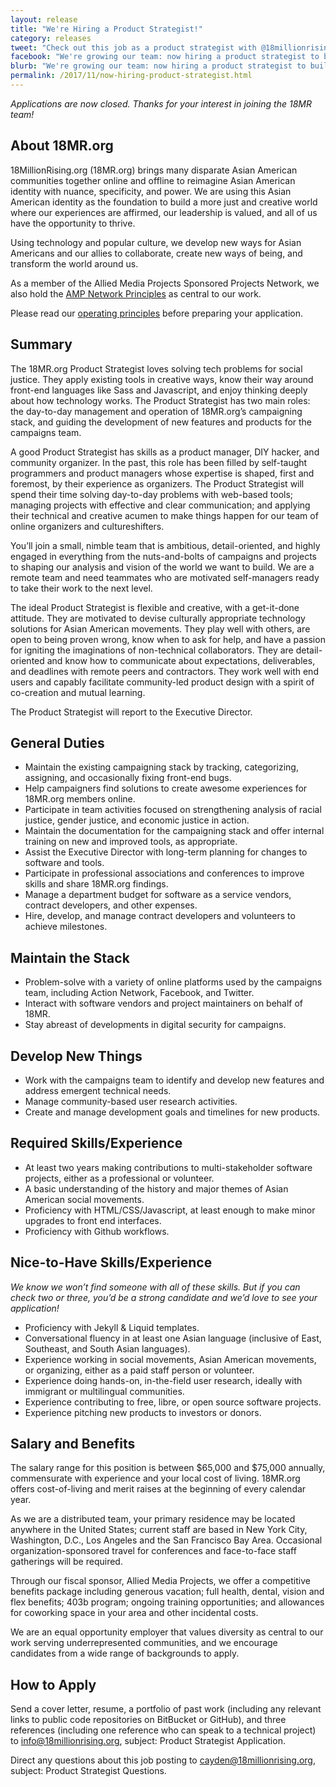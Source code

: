 ```yaml
---
layout: release
title: "We're Hiring a Product Strategist!"
category: releases
tweet: "Check out this job as a product strategist with @18millionrising: "
facebook: "We're growing our team: now hiring a product strategist to build and manage tech for social movements!"
blurb: "We're growing our team: now hiring a product strategist to build and manage tech for social movements!"
permalink: /2017/11/now-hiring-product-strategist.html
---
```


*Applications are now closed. Thanks for your interest in joining the 18MR team!*

## About 18MR.org
18MillionRising.org (18MR.org) brings many disparate Asian American communities together online and offline to reimagine Asian American identity with nuance, specificity, and power. We are using this Asian American identity as the foundation to build a more just and creative world where our experiences are affirmed, our leadership is valued, and all of us have the opportunity to thrive.

Using technology and popular culture, we develop new ways for Asian Americans and our allies to collaborate, create new ways of being, and transform the world around us.

As a member of the Allied Media Projects Sponsored Projects Network, we also hold the [AMP Network Principles](https://www.alliedmedia.org/about/network-principles) as central to our work.

Please read our [operating principles](https://18millionrising.org/about) before preparing your application.

## Summary
The 18MR.org Product Strategist loves solving tech problems for social justice. They apply existing tools in creative ways, know their way around front-end languages like Sass and Javascript, and enjoy thinking deeply about how technology works. The Product Strategist has two main roles: the day-to-day management and operation of 18MR.org’s campaigning stack, and guiding the development of new features and products for the campaigns team. 

A good Product Strategist has skills as a product manager, DIY hacker, and community organizer. In the past, this role has been filled by self-taught programmers and product managers whose expertise is shaped, first and foremost, by their experience as organizers. The Product Strategist will spend their time solving day-to-day problems with web-based tools; managing projects with effective and clear communication; and applying their technical and creative acumen to make things happen for our team of online organizers and cultureshifters.

You’ll join a small, nimble team that is ambitious, detail-oriented, and highly engaged in everything from the nuts-and-bolts of campaigns and projects to shaping our analysis and vision of the world we want to build. We are a remote team and need teammates who are motivated self-managers ready to take their work to the next level.

The ideal Product Strategist is flexible and creative, with a get-it-done attitude. They are motivated to devise culturally appropriate technology solutions for Asian American movements. They play well with others, are open to being proven wrong, know when to ask for help, and have a passion for igniting the imaginations of non-technical collaborators. They are detail-oriented and know how to communicate about expectations, deliverables, and deadlines with remote peers and contractors. They work well with end users and capably facilitate community-led product design with a spirit of co-creation and mutual learning.

The Product Strategist will report to the Executive Director.

## General Duties

- Maintain the existing campaigning stack by tracking, categorizing, assigning, and occasionally fixing front-end bugs.
- Help campaigners find solutions to create awesome experiences for 18MR.org members online.
- Participate in team activities focused on strengthening analysis of racial justice, gender justice, and economic justice in action.
- Maintain the documentation for the campaigning stack and offer internal training on new and improved tools, as appropriate.
- Assist the Executive Director with long-term planning for changes to software and tools.
- Participate in professional associations and conferences to improve skills and share 18MR.org findings.
- Manage a department budget for software as a service vendors, contract developers, and other expenses.
- Hire, develop, and manage contract developers and volunteers to achieve milestones.

## Maintain the Stack

- Problem-solve with a variety of online platforms used by the campaigns team, including Action Network, Facebook, and Twitter.
- Interact with software vendors and project maintainers on behalf of 18MR.
- Stay abreast of developments in digital security for campaigns.

## Develop New Things

- Work with the campaigns team to identify and develop new features and address emergent technical needs.
- Manage community-based user research activities.
- Create and manage development goals and timelines for new products.

## Required Skills/Experience

- At least two years making contributions to multi-stakeholder software projects, either as a professional or volunteer.
- A basic understanding of the history and major themes of Asian American social movements.
- Proficiency with HTML/CSS/Javascript, at least enough to make minor upgrades to front end interfaces.
- Proficiency with Github workflows.

## Nice-to-Have Skills/Experience

_We know we won’t find someone with all of these skills. But if you can check two or three, you’d be a strong candidate and we’d love to see your application!_

- Proficiency with Jekyll & Liquid templates.
- Conversational fluency in at least one Asian language (inclusive of East, Southeast, and South Asian languages).
- Experience working in social movements, Asian American movements, or organizing, either as a paid staff person or volunteer.
- Experience doing hands-on, in-the-field user research, ideally with immigrant or multilingual communities.
- Experience contributing to free, libre, or open source software projects.
- Experience pitching new products to investors or donors.

## Salary and Benefits

The salary range for this position is between $65,000 and $75,000 annually, commensurate with experience and your local cost of living. 18MR.org offers cost-of-living and merit raises at the beginning of every calendar year.

As we are a distributed team, your primary residence may be located anywhere in the United States; current staff are based in New York City, Washington, D.C., Los Angeles and the San Francisco Bay Area. Occasional organization-sponsored travel for conferences and face-to-face staff gatherings will be required.

Through our fiscal sponsor, Allied Media Projects, we offer a competitive benefits package including generous vacation; full health, dental, vision and flex benefits; 403b program; ongoing training opportunities; and allowances for coworking space in your area and other incidental costs.

We are an equal opportunity employer that values diversity as central to our work serving underrepresented communities, and we encourage candidates from a wide range of backgrounds to apply.

## How to Apply

Send a cover letter, resume, a portfolio of past work (including any relevant links to public code repositories on BitBucket or GitHub), and three references (including one reference who can speak to a technical project) to [info@18millionrising.org](mailto:info@18millionrising.org), subject: Product Strategist Application. 

Direct any questions about this job posting to [cayden@18millionrising.org](mailto:cayden@18millionrising.org), subject: Product Strategist Questions.